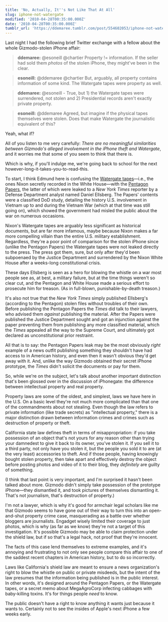 ```yaml
---
title: 'No, Actually, It''s Not Like That At All'
slug: iphone-not-watergate
modified: '2010-04-28T00:35:00.000Z'
date: '2010-04-28T00:35:00.000Z'
tumblr_url: 'https://ddemaree.tumblr.com/post/554602053/iphone-not-watergate'
---
```

Last night I had the following brief Twitter exchange with a fellow about the whole Gizmodo-stolen iPhone affair:

> **ddemaree:** @esoneill @chartier Property != information. If the seller had sold them _photos_ of the stolen iPhone, they might've been in the clear.

> **esoneill:** @ddemaree @chartier But, arguably, all property contains information of some kind. The Watergate tapes were property as well.

> **ddemaree:** @esoneill - True, but 1) the Watergate tapes were surrendered, not stolen and 2) Presidential records aren't exactly private property.

> **esoneill:** @ddemaree Agreed, but imagine if the physical tapes themselves were stolen. Does that make Watergate the journalistic equivalent of this?

Yeah, what if?

All of you listen to me very carefully: _There are no meaningful similarities between Gizmodo's alleged involvement in the iPhone theft and Watergate_, and it worries me that some of you seem to think that there is.

Which is why, if you'll indulge me, we're going back to school for the next however-long-it-takes-you-to-read-this.

To start, I think Edmund here is confusing the [Watergate tapes](http://en.wikipedia.org/wiki/Watergate_tapes)—i.e., the ones Nixon secretly recorded in the White House—with the [Pentagon Papers](http://en.wikipedia.org/wiki/Pentagon_Papers), the latter of which were leaked to a _New York Times_ reporter by a Defense Department analyst named Daniel Ellsberg. The Papers' contents were a classified DoD study, detailing the history U.S. involvement in Vietnam up to and during the Vietnam War (which at that time was still going on), which showed the government had misled the public about the war on numerous occasions.

Nixon's Watergate tapes are arguably less significant as historical documents, but are far more infamous, maybe because Nixon makes a far more compelling villain than the entire U.S. military establishment. Regardless, they're a poor point of comparison for the stolen iPhone since (unlike the Pentagon Papers) the Watergate tapes were not leaked directly to the press. The press got them, sure, but only after they'd been subpoenaed by the Justice Department and surrendered by the Nixon White House after a weeks-long constitutional crisis.

These days Ellsberg is seen as a hero for blowing the whistle on a war most people see as, at best, a military failure, but at the time things weren't so clear cut, and the Pentagon and White House made a serious effort to prosecute him for treason. (As in full-blown, punishable-by-death treason.)

It's also not true that the _New York Times_ simply published Ellsberg's (according to the Pentagon) stolen files without troubles of their own. Before publishing the Pentagon Papers the _Times_ did talk to their lawyers, who advised them _against_ publishing the material. After the Papers were published the Justice Department sought and got an injunction against the paper preventing them from publishing any more classified material, which the _Times_ appealed all the way to the Supreme Court, and ultimately got declared as unconstitutional prior restraint.

All that is to say: the Pentagon Papers leak may be the most obviously _right_ example of a news outfit publishing something they shouldn't have had access to in American history, and even then it wasn't obvious they'd get away with it. And, unlike the way Gizmodo obtained their secret iPhone prototype, the _Times_ didn't solicit the documents or pay for them.

So, while we're on the subject, let's talk about another important distinction that's been glossed over in the discussion of iPhonegate: the difference between intellectual property and real property.

Property laws are some of the oldest, and simplest, laws we have here in the U.S. On a basic level they're not much more complicated than that one of the commandments about not stealing. Even though the law refers to private information (like trade secrets) as "intellectual property," there is a major distinction drawn between information crimes and crimes such as destruction of property or theft.

California state law defines theft in terms of misappropriation: if you take possession of an object that's not yours for any reason other than trying your damnedest to give it back to its owner, you've stolen it. If you sell it to a third party, not only have you stolen it, but the people you sold it to are (at the very least) accessories to theft. And if those people, having knowingly bought stolen property, then take apart and effectively destroy the object before posting photos and video of it to their blog, they _definitely_ are guilty of something.

(I think that last point is very important, and I'm surprised it hasn't been talked about more. Gizmodo didn't simply take possession of the prototype iPhone—they dismantled it, and took pictures of themselves dismantling it. That's not journalism, that's destruction of property.)

I'm not a lawyer, which is why it's good for armchair legal scholars like me that Gizmodo seems to have gone out of their way to turn this into an open-and-shut property crime case, masquerading as a battle over whether bloggers are journalists. Engadget wisely limited their coverage to just photos, which is why (as far as we know) they're not a target of this investigation. It's possible Gizmodo may be able to claim protection under the shield law, but if so that's a legal hack, not proof that they're innocent.

The facts of this case lend themselves to extreme examples, and it's annoying and frustrating to not only see people compare this affair to one of the saddest recent chapters in American history, but to do so incorrectly.

Laws like California's shield law are meant to ensure a news organization's right to blow the whistle on public or private misdeeds, but the intent of the law presumes that the information being published is in the public interest. In other words, it's designed around the Pentagon Papers, or the Watergate tapes, or a secret memo about MegaAgroCorp infecting cabbages with baby-killing toxins. It's for things people _need_ to know.

The public doesn't have a right to know anything it wants just because it wants to. Certainly not to see the insides of Apple's next iPhone a few weeks early.
